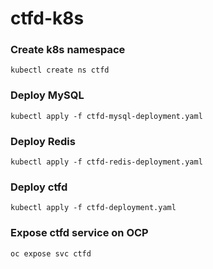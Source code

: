 # ctfd-k8s

### Create k8s namespace
```kubectl create ns ctfd```

### Deploy MySQL
```kubectl apply -f ctfd-mysql-deployment.yaml```

### Deploy Redis
```kubectl apply -f ctfd-redis-deployment.yaml```

### Deploy ctfd
```kubectl apply -f ctfd-deployment.yaml```

### Expose ctfd service on OCP
```oc expose svc ctfd```

